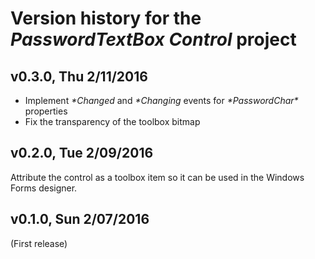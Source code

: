 # Version history for the _PasswordTextBox Control_ project

## <a name="v0.3.0"></a>v0.3.0, Thu 2/11/2016

* Implement _*Changed_ and _*Changing_ events for _\*PasswordChar\*_ properties
* Fix the transparency of the toolbox bitmap

## <a name="v0.2.0"></a>v0.2.0, Tue 2/09/2016

Attribute the control as a toolbox item so it can be used in the Windows Forms
designer.

## <a name="v0.1.0"></a>v0.1.0, Sun 2/07/2016

(First release)
